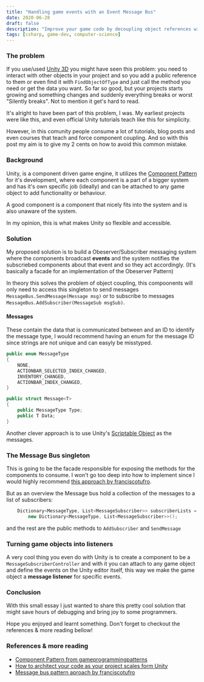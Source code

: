 ```yaml
---
title: "Handling game events with an Event Message Bus"
date: 2020-06-28
draft: false
description: "Improve your game code by decoupling object references with an event based system"
tags: [csharp, game-dev, computer-science]
---
```


### The problem

If you use/used [Unity 3D](https://unity.com/) you might have seen this problem: you need to interact with other objects in your project
and so you add a public reference to them or even find it with `FindObjectOfType` and just call the method you need or get the data you want.
So far so good, but your projects starts growing and something changes and suddenly everything breaks or worst "Silently breaks".
Not to mention it get's hard to read.

It's alright to have been part of this problem, I was. My earliest projects were like this, and even official Unity tutorials teach like this
for simplicity.

However, in this comunity people consume a lot of tutorials, blog posts and even courses that teach and force component coupling.
And so with this post my aim is to give my 2 cents on how to avoid this common mistake.

### Background

Unity, is a component driven game engine, it utilizes the [Component Pattern](https://gameprogrammingpatterns.com/component.html) for it's development, where each component is a part of 
a bigger system and has it's own specific job (ideally) and can be attached to any game object to add functionality or behaviour.

A good component is a component that nicely fits into the system and is also unaware of the system.

In my opinion, this is what makes Unity so flexible and accessible.


### Solution

My proposed solution is to build a Obeserver/Subscriber messaging system where the components broadcast **events** and the system notifies the subscriebed components about that event and so 
they act accordingly. (It's basically a facade for an implementation of the Obeserver Pattern)

In theory this solves the problem of object coupling, this compoonents will only need to access this singleton to send messages `MessageBus.SendMessage(Message msg)` or to 
subscribe to messages `MessageBus.AddSubscriber(MessageSub msgSub)`.


#### Messages

These contain the data that is communicated between and an ID to identify the message type, I would recommend having an enum for the message ID since 
strings are not unique and can easyly be misstyped.

 
```c#
public enum MessageType
{
    NONE,
    ACTIONBAR_SELECTED_INDEX_CHANGED,
    INVENTORY_CHANGED,
    ACTIONBAR_INDEX_CHANGED,
}

public struct Message<T>
{
    public MessageType Type;
    public T Data;
}
```

Another clever approach is to use Unity's [Scriptable Object](https://docs.unity3d.com/Manual/class-ScriptableObject.html) as the messages.

### The Message Bus singleton

This is going to be the facade responsible for exposing the methods for the components to consume. I won't go too deep into how to implement since I would highly recommend 
[this approach by franciscotufro](https://github.com/franciscotufro/message-bus-pattern).

But as an overview the Message bus hold a collection of the messages to a list of subscribers:

```c#
    Dictionary<MessageType, List<MessageSubscriber>> subscriberLists =
        new Dictionary<MessageType, List<MessageSubscriber>>();
```

and the rest are the public methods to `AddSubscriber` and `SendMessage`

### Turning game objects into listeners

A very cool thing you even do with Unity is to create a component to be a `MessageSubscriberController` and with it you can attach to any game object and define 
the events on the Unity editor itself, this way we make the game object a **message listener** for specific events.


### Conclusion

With this small essay I just wanted to share this pretty cool solution that might save hours of debugging and bring joy to some programmers.

Hope you enjoyed and learnt something. Don't forget to checkout the references & more reading bellow!

### References & more reading

- [Component Pattern from gameprogrammingpatterns](https://gameprogrammingpatterns.com/component.html)
- [How to architect your code as your project scales form Unity](https://unity3d.com/pt/how-to/architect-code-as-your-project-scales)
- [Message bus pattern aproach by franciscotufro](https://github.com/franciscotufro/message-bus-pattern)
